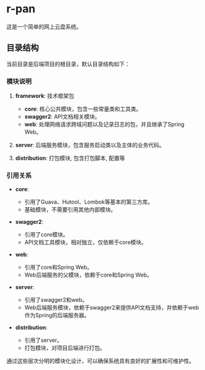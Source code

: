 # r-pan

这是一个简单的网上云盘系统。

## 目录结构

当前目录是后端项目的根目录，默认目录结构如下：

### 模块说明

1. **framework**: 技术框架包
    - **core**: 核心公共模块，包含一些常量类和工具类。
    - **swagger2**: API文档相关模块。
    - **web**: 处理网络请求跨域问题以及记录日志的包，并且继承了Spring Web。

2. **server**: 后端服务模块，包含服务启动类以及主体的业务代码。
3. **distribution**: 打包模块, 包含打包脚本, 配置等

### 引用关系

- **core**: 
  - 引用了Guava、Hutool、Lombok等基本的第三方库。
  - 基础模块，不需要引用其他内部模块。

- **swagger2**:
  - 引用了core模块。
  - API文档工具模块，相对独立，仅依赖于core模块。

- **web**:
  - 引用了core和Spring Web。
  - Web后端服务的父模块，依赖于core和Spring Web。

- **server**:
  - 引用了swagger2和web。
  - Web后端服务模块，依赖于swagger2来提供API文档支持，并依赖于web作为Spring的后端服务器。

- **distribution**:
  - 引用了server。
  - 打包模块，对项目后端进行打包。

通过这些层次分明的模块化设计，可以确保系统具有良好的扩展性和可维护性。